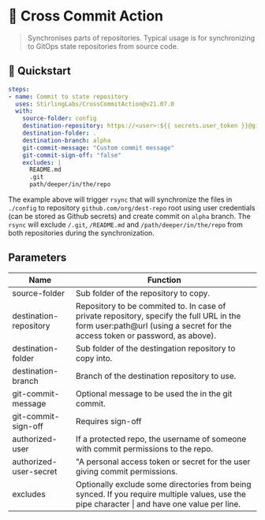 # 🔀 Cross Commit Action

> Synchronises parts of repositories. Typical usage is for synchronizing to GitOps state repositories from source code.

## 🚀 Quickstart

```yaml
steps:
- name: Commit to state repository
  uses: StirlingLabs/CrossCommitAction@v21.07.0
  with:
    source-folder: config
    destination-repository: https://<user>:${{ secrets.user_token }}@github.com/org/dest-repo
    destination-folder: .
    destination-branch: alpha
    git-commit-message: "Custom commit message"
    git-commit-sign-off: "false"
    excludes: |
      README.md
      .git
      path/deeper/in/the/repo
```

The example above will trigger `rsync` that will synchronize the files in
`./config` to repository `github.com/org/dest-repo` root using user credentials
(can be stored as Github secrets) and create commit on `alpha` branch. The
`rsync` will exclude `/.git`, `/README.md` and `/path/deeper/in/the/repo` from
both repositories during the synchronization.

## Parameters

|Name|Function|
|-|-|
|source-folder|Sub folder of the repository to copy.|
|destination-repository|Repository to be commited to. In case of private repository, specify the full URL in the form user:path@url (using a secret for the access token or password, as above).|
|destination-folder|Sub folder of the destingation repository to copy into.|
|destination-branch|Branch of the destination repository to use.|
|git-commit-message|Optional message to be used the in the git commit.|
|git-commit-sign-off|Requires sign-off|
|authorized-user|If a protected repo, the username of someone with commit permissions to the repo.|
|authorized-user-secret|"A personal access token or secret for the user giving commit permissions.|
|excludes|Optionally exclude some directories from being synced. If you require multiple values, use the pipe character \| and have one value per line.|
